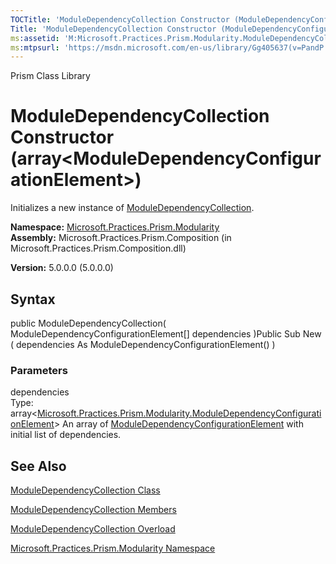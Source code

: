 ```yaml
---
TOCTitle: 'ModuleDependencyCollection Constructor (ModuleDependencyConfigurationElement[])'
Title: 'ModuleDependencyCollection Constructor (ModuleDependencyConfigurationElement[]) (Microsoft.Practices.Prism.Modularity)'
ms:assetid: 'M:Microsoft.Practices.Prism.Modularity.ModuleDependencyCollection.\#ctor(Microsoft.Practices.Prism.Modularity.ModuleDependencyConfigurationElement[])'
ms:mtpsurl: 'https://msdn.microsoft.com/en-us/library/Gg405637(v=PandP.50)'
---
```


Prism Class Library

ModuleDependencyCollection Constructor (array&lt;ModuleDependencyConfigurationElement&gt;)
====================================================================================================

Initializes a new instance of [ModuleDependencyCollection](https://msdn.microsoft.com/t:microsoft.practices.prism.modularity.moduledependencycollection).

**Namespace:** [Microsoft.Practices.Prism.Modularity](https://msdn.microsoft.com/n:microsoft.practices.prism.modularity)
**Assembly:** Microsoft.Practices.Prism.Composition (in Microsoft.Practices.Prism.Composition.dll)

**Version:** 5.0.0.0 (5.0.0.0)

## Syntax


<span id="syntaxToggle"></span>public ModuleDependencyCollection( ModuleDependencyConfigurationElement[] dependencies )Public Sub New ( dependencies As ModuleDependencyConfigurationElement() )

### Parameters

dependencies  
Type: array&lt;[Microsoft.Practices.Prism.Modularity.ModuleDependencyConfigurationElement](https://msdn.microsoft.com/t:microsoft.practices.prism.modularity.moduledependencyconfigurationelement)&gt;
An array of [ModuleDependencyConfigurationElement](https://msdn.microsoft.com/t:microsoft.practices.prism.modularity.moduledependencyconfigurationelement) with initial list of dependencies.

See Also
--------


[ModuleDependencyCollection Class](https://msdn.microsoft.com/t:microsoft.practices.prism.modularity.moduledependencycollection)

[ModuleDependencyCollection Members](https://msdn.microsoft.com/allmembers.t:microsoft.practices.prism.modularity.moduledependencycollection)

[ModuleDependencyCollection Overload](https://msdn.microsoft.com/overload:microsoft.practices.prism.modularity.moduledependencycollection.)

[Microsoft.Practices.Prism.Modularity Namespace](https://msdn.microsoft.com/n:microsoft.practices.prism.modularity)
